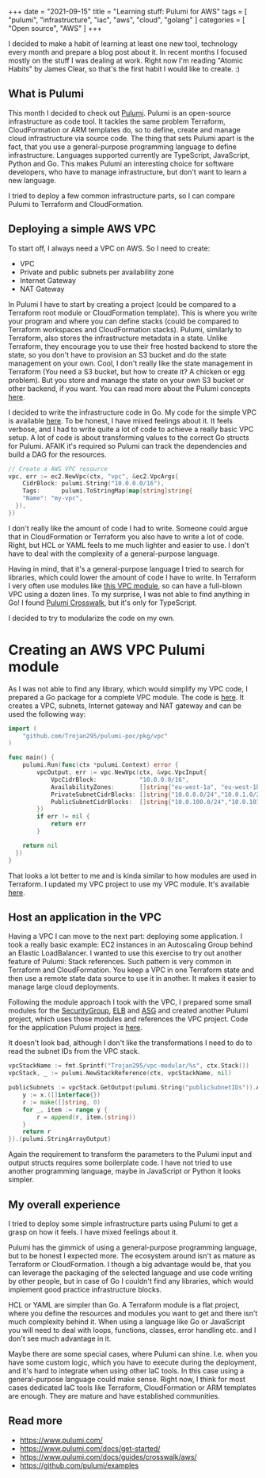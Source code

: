 +++
date = "2021-09-15"
title = "Learning stuff: Pulumi for AWS"
tags = [
  "pulumi",
  "infrastructure",
  "iac",
  "aws",
  "cloud",
  "golang"
]
categories = [
  "Open source",
  "AWS"
]
+++

I decided to make a habit of learning at least one new tool, technology every month and prepare a blog post about it.
In recent months I focused mostly on the stuff I was dealing at work.
Right now I'm reading "Atomic Habits" by James Clear, so that's the first habit I would like to create. :)

## What is Pulumi

This month I decided to check out [Pulumi](https://www.pulumi.com/).
Pulumi is an open-source infrastructure as code tool. It tackles the same problem Terraform, CloudFormation or ARM templates do, so to define, create and manage cloud infrastructure via source code.
The thing that sets Pulumi apart is the fact, that you use a general-purpose programming language to define infrastructure.
Languages supported currently are TypeScript, JavaScript, Python and Go. This makes Pulumi an interesting choice for software developers, who have to manage infrastructure, but don't want to learn a new language.

I tried to deploy a few common infrastructure parts, so I can compare Pulumi to Terraform and CloudFormation.
 
## Deploying a simple AWS VPC

To start off, I always need a VPC on AWS. So I need to create:
- VPC
- Private and public subnets per availability zone
- Internet Gateway
- NAT Gateway

In Pulumi I have to start by creating a project (could be compared to a Terraform root module or CloudFormation template). This is where you write your program and where you can define stacks (could be compared to Terraform workspaces and CloudFormation stacks).
Pulumi, similarly to Terraform, also stores the infrastructure metadata in a state. Unlike Terraform, they encourage you to use their free hosted backend to store the state, so you don't have to provision an S3 bucket and do the state management on your own. Cool, I don't really like the state management in Terraform (You need a S3 bucket, but how to create it? A chicken or egg problem). But you store and manage the state on your own S3 bucket or other backend, if you want.
You can read more about the Pulumi concepts [here](https://www.pulumi.com/docs/intro/concepts/).

I decided to write the infrastructure code in Go. My code for the simple VPC is available [here](https://github.com/Trojan295/pulumi-poc/blob/master/projects/simple-vpc/main.go).
To be honest, I have mixed feelings about it. It feels verbose, and I had to write quite a lot of code to achieve a really basic VPC setup. A lot of code is about transforming values to the correct Go structs for Pulumi. AFAIK it's required so Pulumi can track the dependencies and build a DAG for the resources.

```go
// Create a AWS VPC resource
vpc, err := ec2.NewVpc(ctx, "vpc", &ec2.VpcArgs{
	CidrBlock: pulumi.String("10.0.0.0/16"),
	Tags:      pulumi.ToStringMap(map[string]string{
    "Name": "my-vpc",
  }),
})
```

I don't really like the amount of code I had to write. Someone could argue that in CloudFormation or Terraform you also have to write a lot of code. Right, but HCL or YAML feels to me much lighter and easier to use. I don't have to deal with the complexity of a general-purpose language.

Having in mind, that it's a general-purpose language I tried to search for libraries, which could lower the amount of code I have to write.
In Terraform I very often use modules like [this VPC module](https://registry.terraform.io/modules/terraform-aws-modules/vpc/aws/latest), so can have a full-blown VPC using a dozen lines.
To my surprise, I was not able to find anything in Go! I found [Pulumi Crosswalk](https://www.pulumi.com/docs/guides/crosswalk/aws/), but it's only for TypeScript.

I decided to try to modularize the code on my own.

# Creating an AWS VPC Pulumi module

As I was not able to find any library, which would simplify my VPC code, I prepared a Go package for a complete VPC module. The code is [here](https://github.com/Trojan295/pulumi-poc/blob/master/pkg/vpc/vpc.go). It creates a VPC, subnets, Internet gateway and NAT gateway and can be used the following way:

```go
import (
	"github.com/Trojan295/pulumi-poc/pkg/vpc"
)

func main() {
	pulumi.Run(func(ctx *pulumi.Context) error {
		vpcOutput, err := vpc.NewVpc(ctx, &vpc.VpcInput{
			VpcCidrBlock:            "10.0.0.0/16",
			AvailabilityZones:       []string{"eu-west-1a", "eu-west-1b", "eu-west-1c"},
			PrivateSubnetCidrBlocks: []string{"10.0.0.0/24","10.0.1.0/24","10.0.2.0/24"},
			PublicSubnetCidrBlocks:  []string{"10.0.100.0/24","10.0.101.0/24","10.0.102.0/24"},
		})
		if err != nil {
			return err
		}

    return nil
  })
}
```

That looks a lot better to me and is kinda similar to how modules are used in Terraform.
I updated my VPC project to use my VPC module. It's available [here](https://github.com/Trojan295/pulumi-poc/tree/master/projects/vpc-modular).

## Host an application in the VPC

Having a VPC I can move to the next part: deploying some application. I took a really basic example: EC2 instances in an Autoscaling Group behind an Elastic LoadBalancer. I wanted to use this exercise to try out another feature of Pulumi: Stack references.
Such pattern is very common in Terraform and CloudFormation. You keep a VPC in one Terraform state and then use a remote state data source to use it in another. It makes it easier to manage large cloud deployments.

Following the module approach I took with the VPC, I prepared some small modules for the [SecurityGroup](https://github.com/Trojan295/pulumi-poc/blob/master/pkg/ec2/sg.go), [ELB](https://github.com/Trojan295/pulumi-poc/blob/master/pkg/elb/elb.go) and [ASG](https://github.com/Trojan295/pulumi-poc/blob/master/pkg/ec2/asg.go) and created another Pulumi project, which uses those modules and references the VPC project. Code for the application Pulumi project is [here](https://github.com/Trojan295/pulumi-poc/blob/master/projects/app-modular/main.go).

It doesn't look bad, although I don't like the transformations I need to do to read the subnet IDs from the VPC stack.

```go
vpcStackName := fmt.Sprintf("Trojan295/vpc-modular/%s", ctx.Stack())
vpcStack, _ := pulumi.NewStackReference(ctx, vpcStackName, nil)

publicSubnets := vpcStack.GetOutput(pulumi.String("publicSubnetIDs")).ApplyT(func(x interface{}) []string {
	y := x.([]interface{})
	r := make([]string, 0)
	for _, item := range y {
		r = append(r, item.(string))
	}
	return r
}).(pulumi.StringArrayOutput)
```

Again the requirement to transform the parameters to the Pulumi input and output structs requires some boilerplate code.
I have not tried to use another programming language, maybe in JavaScript or Python it looks simpler.

## My overall experience

I tried to deploy some simple infrastructure parts using Pulumi to get a grasp on how it feels. I have mixed feelings about it.

Pulumi has the gimmick of using a general-purpose programming language, but to be honest I expected more. The ecosystem around isn't as mature as Terraform or CloudFormation.
I though a big advantage would be, that you can leverage the packaging of the selected language and use code writing by other people, but in case of Go I couldn't find any libraries, which would implement good practice infrastructure blocks.

HCL or YAML are simpler than Go. A Terraform module is a flat project, where you define the resources and modules you want to get and there isn't much complexity behind it. When using a language like Go or JavaScript you will need to deal with loops, functions, classes, error handling etc. and I don't see much advantage in it.

Maybe there are some special cases, where Pulumi can shine. I.e. when you have some custom logic, which you have to execute during the deployment, and it's hard to integrate when using other IaC tools. In this case using a general-purpose language could make sense.
Right now, I think for most cases dedicated IaC tools like Terraform, CloudFormation or ARM templates are enough. They are mature and have established communities.

## Read more

- https://www.pulumi.com/
- https://www.pulumi.com/docs/get-started/
- https://www.pulumi.com/docs/guides/crosswalk/aws/
- https://github.com/pulumi/examples
